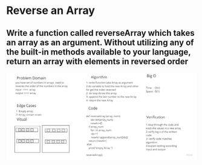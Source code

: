# Reverse an Array
## Write a function called reverseArray which takes an array as an argument. Without utilizing any of the built-in methods available to your language, return an array with elements in reversed order

![array-reverse](./array-reverse.jpg)
